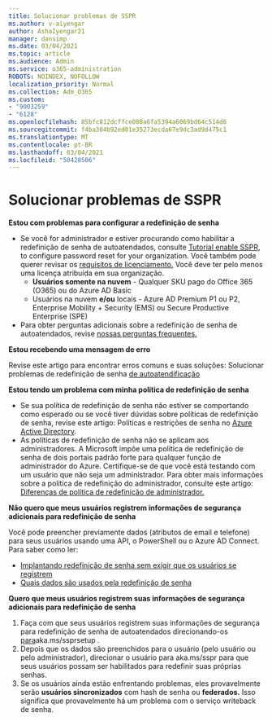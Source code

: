 ```yaml
---
title: Solucionar problemas de SSPR
ms.author: v-aiyengar
author: AshaIyengar21
manager: dansimp
ms.date: 03/04/2021
ms.topic: article
ms.audience: Admin
ms.service: o365-administration
ROBOTS: NOINDEX, NOFOLLOW
localization_priority: Normal
ms.collection: Adm_O365
ms.custom:
- "9003259"
- "6128"
ms.openlocfilehash: 85bfc812dcffce008a6fa5394a6069bd64c514d6
ms.sourcegitcommit: f4ba304b92ed01e35273ecda67e9dc3ad9d475c1
ms.translationtype: MT
ms.contentlocale: pt-BR
ms.lasthandoff: 03/04/2021
ms.locfileid: "50428506"
---
```

# <a name="troubleshoot-sspr"></a>Solucionar problemas de SSPR

**Estou com problemas para configurar a redefinição de senha**

- Se você for administrador e estiver procurando como habilitar a redefinição de senha de autoatendados, consulte [Tutorial enable SSPR](https://docs.microsoft.com/azure/active-directory/authentication/tutorial-enable-sspr), to configure password reset for your organization. Você também pode querer revisar os [requisitos de licenciamento.](https://docs.microsoft.com/azure/active-directory/authentication/concept-sspr-licensing?WT.mc_id=Portal-Microsoft_Azure_Support) Você deve ter pelo menos uma licença atribuída em sua organização.
    - **Usuários somente na nuvem** - Qualquer SKU pago do Office 365 (O365) ou do Azure AD Basic
    - Usuários na nuvem **e/ou** locais - Azure AD Premium P1 ou P2, Enterprise Mobility + Security (EMS) ou Secure Productive Enterprise (SPE)
- Para obter perguntas adicionais sobre a redefinição de senha de autoatendados, revise [nossas perguntas frequentes.](https://docs.microsoft.com/azure/active-directory/authentication/active-directory-passwords-faq?WT.mc_id=Portal-Microsoft_Azure_Support)

**Estou recebendo uma mensagem de erro**

Revise este artigo para encontrar erros comuns e suas soluções: Solucionar problemas de redefinição de senha [de autoatendificação](https://docs.microsoft.com/azure/active-directory/authentication/active-directory-passwords-troubleshoot?WT.mc_id=Portal-Microsoft_Azure_Support)

**Estou tendo um problema com minha política de redefinição de senha**

- Se sua política de redefinição de senha não estiver se comportando como esperado ou se você tiver dúvidas sobre políticas de redefinição de senha, revise este artigo: Políticas e restrições de senha no [Azure Active Directory](https://docs.microsoft.com/azure/active-directory/authentication/concept-sspr-policy?WT.mc_id=Portal-Microsoft_Azure_Support).
- As políticas de redefinição de senha não se aplicam aos administradores. A Microsoft impõe uma política de redefinição de senha de dois portais padrão forte para qualquer função de administrador do Azure. Certifique-se de que você está testando com um usuário que não seja um administrador. Para obter mais informações sobre a política de redefinição do administrador, consulte este artigo: [Diferenças de política de redefinição de administrador.](https://docs.microsoft.com/azure/active-directory/authentication/concept-sspr-policy?WT.mc_id=Portal-Microsoft_Azure_Support#administrator-reset-policy-differences)

**Não quero que meus usuários registrem informações de segurança adicionais para redefinição de senha**

Você pode preencher previamente dados (atributos de email e telefone) para seus usuários usando uma API, o PowerShell ou o Azure AD Connect. Para saber como ler:

- [Implantando redefinição de senha sem exigir que os usuários se registrem](https://docs.microsoft.com/azure/active-directory/active-directory-passwords-data?WT.mc_id=Portal-Microsoft_Azure_Support#set-and-read-authentication-data-using-powershell)
- [Quais dados são usados pela redefinição de senha](https://docs.microsoft.com/azure/active-directory/active-directory-passwords-data?WT.mc_id=Portal-Microsoft_Azure_Support)

**Quero que meus usuários registrem suas informações de segurança adicionais para redefinição de senha**

1. Faça com que seus usuários registrem suas informações de segurança para redefinição de senha de autoatendados direcionando-os [para](https://mysignins.microsoft.com/security-info)aka.ms/ssprsetup .
1. Depois que os dados são preenchidos para o usuário (pelo [](https://passwordreset.microsoftonline.com/) usuário ou pelo administrador), direcionar o usuário para aka.ms/sspr para que seus usuários possam ser habilitados para redefinir suas próprias senhas.
1. Se os usuários ainda estão enfrentando problemas, eles provavelmente serão **usuários sincronizados** com hash de senha ou **federados.** Isso significa que provavelmente há um problema com o serviço writeback de senha.